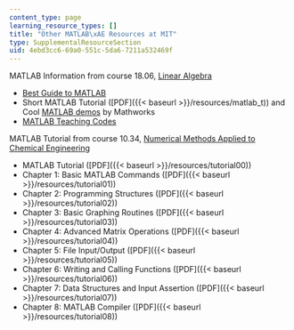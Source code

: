 ```yaml
---
content_type: page
learning_resource_types: []
title: "Other MATLAB\xAE Resources at MIT"
type: SupplementalResourceSection
uid: 4ebd3cc6-69a0-551c-5da6-7211a532469f
---
```


MATLAB Information from course 18.06, [Linear Algebra](/courses/18-06-linear-algebra-spring-2005)

*   [Best Guide to MATLAB](http://web.mit.edu/18.06/www/MATLAB/guide.html)
*   Short MATLAB Tutorial ([PDF]({{< baseurl >}}/resources/matlab_t)) and Cool [MATLAB demos](http://www.mathworks.com/products/demos/) by Mathworks
*   [MATLAB Teaching Codes](http://web.mit.edu/18.06/www/Course-Info/Tcodes.html)

MATLAB Tutorial from course 10.34, [Numerical Methods Applied to Chemical Engineering](/courses/10-34-numerical-methods-applied-to-chemical-engineering-fall-2005/)

*   MATLAB Tutorial ([PDF]({{< baseurl >}}/resources/tutorial00))
*   Chapter 1: Basic MATLAB Commands ([PDF]({{< baseurl >}}/resources/tutorial01))
*   Chapter 2: Programming Structures ([PDF]({{< baseurl >}}/resources/tutorial02))
*   Chapter 3: Basic Graphing Routines ([PDF]({{< baseurl >}}/resources/tutorial03))
*   Chapter 4: Advanced Matrix Operations ([PDF]({{< baseurl >}}/resources/tutorial04))
*   Chapter 5: File Input/Output ([PDF]({{< baseurl >}}/resources/tutorial05))
*   Chapter 6: Writing and Calling Functions ([PDF]({{< baseurl >}}/resources/tutorial06))
*   Chapter 7: Data Structures and Input Assertion ([PDF]({{< baseurl >}}/resources/tutorial07))
*   Chapter 8: MATLAB Compiler ([PDF]({{< baseurl >}}/resources/tutorial08))